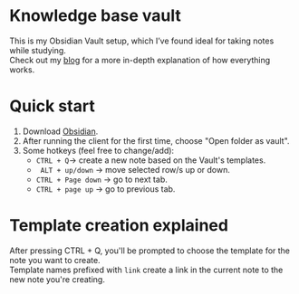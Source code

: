 # Knowledge base vault  

This is my Obsidian Vault setup, which I’ve found ideal for taking notes while studying.  
Check out my [blog](https://0x531fm4d3-blog.pages.dev/miscs/effective-notes-with-obsidian) for a more in-depth explanation of how everything works.

# Quick start  

1. Download [Obsidian](https://obsidian.md/download).  
2. After running the client for the first time, choose "Open folder as vault".
3. Some hotkeys (feel free to change/add):    
    - ```CTRL + Q```-> create a new note based on the Vault's templates.  
    - ``` ALT + up/down``` -> move selected row/s up or down.
    - ```CTRL + Page down``` -> go to next tab.
    - ```CTRL + page up``` -> go to previous tab.

# Template creation explained
After pressing CTRL + Q, you'll be prompted to choose the template for the note you want to create.  
Template names prefixed with ```link``` create a link in the current note to the new note you're creating.

